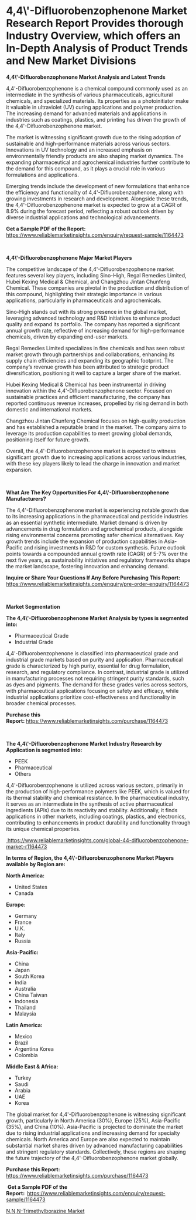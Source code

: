 <p><h1>4,4\'-Difluorobenzophenone Market Research Report Provides thorough Industry Overview, which offers an In-Depth Analysis of Product Trends and New Market Divisions</h1></p><p><strong>4,4\'-Difluorobenzophenone Market Analysis and Latest Trends</strong></p>
<p><p>4,4'-Difluorobenzophenone is a chemical compound commonly used as an intermediate in the synthesis of various pharmaceuticals, agricultural chemicals, and specialized materials. Its properties as a photoinitiator make it valuable in ultraviolet (UV) curing applications and polymer production. The increasing demand for advanced materials and applications in industries such as coatings, plastics, and printing has driven the growth of the 4,4'-Difluorobenzophenone market.</p><p>The market is witnessing significant growth due to the rising adoption of sustainable and high-performance materials across various sectors. Innovations in UV technology and an increased emphasis on environmentally friendly products are also shaping market dynamics. The expanding pharmaceutical and agrochemical industries further contribute to the demand for this compound, as it plays a crucial role in various formulations and applications.</p><p>Emerging trends include the development of new formulations that enhance the efficiency and functionality of 4,4'-Difluorobenzophenone, along with growing investments in research and development. Alongside these trends, the 4,4'-Difluorobenzophenone market is expected to grow at a CAGR of 8.9% during the forecast period, reflecting a robust outlook driven by diverse industrial applications and technological advancements.</p></p>
<p><strong>Get a Sample PDF of the Report:&nbsp;</strong> <a href="https://www.reliablemarketinsights.com/enquiry/request-sample/1164473?utm_campaign=2529&utm_medium=2&utm_source=Github&utm_content=ia&utm_term=24032025&utm_id=44-difluorobenzophenone">https://www.reliablemarketinsights.com/enquiry/request-sample/1164473</a></p>
<p>&nbsp;</p>
<p><strong>4,4\'-Difluorobenzophenone Major Market Players</strong></p>
<p><p>The competitive landscape of the 4,4'-Difluorobenzophenone market features several key players, including Sino-High, Regal Remedies Limited, Hubei Kexing Medical & Chemical, and Changzhou Jintan Chunfeng Chemical. These companies are pivotal in the production and distribution of this compound, highlighting their strategic importance in various applications, particularly in pharmaceuticals and agrochemicals.</p><p>Sino-High stands out with its strong presence in the global market, leveraging advanced technology and R&D initiatives to enhance product quality and expand its portfolio. The company has reported a significant annual growth rate, reflective of increasing demand for high-performance chemicals, driven by expanding end-user markets.</p><p>Regal Remedies Limited specializes in fine chemicals and has seen robust market growth through partnerships and collaborations, enhancing its supply chain efficiencies and expanding its geographic footprint. The company’s revenue growth has been attributed to strategic product diversification, positioning it well to capture a larger share of the market.</p><p>Hubei Kexing Medical & Chemical has been instrumental in driving innovation within the 4,4'-Difluorobenzophenone sector. Focused on sustainable practices and efficient manufacturing, the company has reported continuous revenue increases, propelled by rising demand in both domestic and international markets.</p><p>Changzhou Jintan Chunfeng Chemical focuses on high-quality production and has established a reputable brand in the market. The company aims to leverage its production capabilities to meet growing global demands, positioning itself for future growth.</p><p>Overall, the 4,4'-Difluorobenzophenone market is expected to witness significant growth due to increasing applications across various industries, with these key players likely to lead the charge in innovation and market expansion.</p></p>
<p>&nbsp;</p>
<p><strong>What Are The Key Opportunities For 4,4\'-Difluorobenzophenone Manufacturers?</strong></p>
<p><p>The 4,4'-Difluorobenzophenone market is experiencing notable growth due to its increasing applications in the pharmaceutical and pesticide industries as an essential synthetic intermediate. Market demand is driven by advancements in drug formulation and agrochemical products, alongside rising environmental concerns promoting safer chemical alternatives. Key growth trends include the expansion of production capabilities in Asia-Pacific and rising investments in R&D for custom synthesis. Future outlook points towards a compounded annual growth rate (CAGR) of 5-7% over the next five years, as sustainability initiatives and regulatory frameworks shape the market landscape, fostering innovation and enhancing demand.</p></p>
<p><strong>Inquire or Share Your Questions If Any Before Purchasing This Report:</strong> <a href="https://www.reliablemarketinsights.com/enquiry/pre-order-enquiry/1164473?utm_campaign=2529&utm_medium=2&utm_source=Github&utm_content=ia&utm_term=24032025&utm_id=44-difluorobenzophenone">https://www.reliablemarketinsights.com/enquiry/pre-order-enquiry/1164473</a></p>
<p>&nbsp;</p>
<p><strong>Market Segmentation</strong></p>
<p><strong>The 4,4\'-Difluorobenzophenone Market Analysis by types is segmented into:</strong></p>
<p><ul><li>Pharmaceutical Grade</li><li>Industrial Grade</li></ul></p>
<p><p>4,4'-Difluorobenzophenone is classified into pharmaceutical grade and industrial grade markets based on purity and application. Pharmaceutical grade is characterized by high purity, essential for drug formulation, research, and regulatory compliance. In contrast, industrial grade is utilized in manufacturing processes not requiring stringent purity standards, such as dyes and pigments. The demand for these grades varies across sectors, with pharmaceutical applications focusing on safety and efficacy, while industrial applications prioritize cost-effectiveness and functionality in broader chemical processes.</p></p>
<p><strong>Purchase this Report:&nbsp;</strong><a href="https://www.reliablemarketinsights.com/purchase/1164473?utm_campaign=2529&utm_medium=2&utm_source=Github&utm_content=ia&utm_term=24032025&utm_id=44-difluorobenzophenone">https://www.reliablemarketinsights.com/purchase/1164473</a></p>
<p>&nbsp;</p>
<p><strong>The 4,4\'-Difluorobenzophenone Market Industry Research by Application is segmented into:</strong></p>
<p><ul><li>PEEK</li><li>Pharmaceutical</li><li>Others</li></ul></p>
<p><p>4,4'-Difluorobenzophenone is utilized across various sectors, primarily in the production of high-performance polymers like PEEK, which is valued for its thermal stability and chemical resistance. In the pharmaceutical industry, it serves as an intermediate in the synthesis of active pharmaceutical ingredients (APIs) due to its reactivity and stability. Additionally, it finds applications in other markets, including coatings, plastics, and electronics, contributing to enhancements in product durability and functionality through its unique chemical properties.</p></p>
<p><a href="https://www.reliablemarketinsights.com/global-44-difluorobenzophenone-market-r1164473?utm_campaign=2529&utm_medium=2&utm_source=Github&utm_content=ia&utm_term=24032025&utm_id=44-difluorobenzophenone">&nbsp;https://www.reliablemarketinsights.com/global-44-difluorobenzophenone-market-r1164473</a></p>
<p><strong>In terms of Region, the 4,4\'-Difluorobenzophenone Market Players available by Region are:</strong></p>
<p>
    <p> <strong> North America: </strong>
        <ul>
            <li>United States</li>
            <li>Canada</li>
        </ul>
        </p> 
    <p> <strong> Europe: </strong>
        <ul>
            <li>Germany</li>
            <li>France</li>
            <li>U.K.</li>
            <li>Italy</li>
            <li>Russia</li>
        </ul>
        </p> 
    <p> <strong> Asia-Pacific: </strong>
        <ul>
            <li>China</li>
            <li>Japan</li>
            <li>South Korea</li>
            <li>India</li>
            <li>Australia</li>
            <li>China Taiwan</li>
            <li>Indonesia</li>
            <li>Thailand</li>
            <li>Malaysia</li>
        </ul>
        </p> 
    <p> <strong> Latin America: </strong>
        <ul>
            <li>Mexico</li>
            <li>Brazil</li>
            <li>Argentina Korea</li>
            <li>Colombia</li>
        </ul>
        </p> 
    <p> <strong> Middle East & Africa: </strong>
        <ul>
            <li>Turkey</li>
            <li>Saudi</li>
            <li>Arabia</li>
            <li>UAE</li>
            <li>Korea</li>
        </ul>
    </p>
    </p>
<p><p>The global market for 4,4'-Difluorobenzophenone is witnessing significant growth, particularly in North America (30%), Europe (25%), Asia-Pacific (35%), and China (10%). Asia-Pacific is projected to dominate the market due to rising industrial applications and increasing demand for specialty chemicals. North America and Europe are also expected to maintain substantial market shares driven by advanced manufacturing capabilities and stringent regulatory standards. Collectively, these regions are shaping the future trajectory of the 4,4'-Difluorobenzophenone market globally.</p></p>
<p><strong>Purchase this Report: </strong><a href="https://www.reliablemarketinsights.com/purchase/1164473?utm_campaign=2529&utm_medium=2&utm_source=Github&utm_content=ia&utm_term=24032025&utm_id=44-difluorobenzophenone">https://www.reliablemarketinsights.com/purchase/1164473</a></p>
<p>&nbsp;<strong>Get a Sample PDF of the Report:&nbsp;&nbsp;</strong><a href="https://www.reliablemarketinsights.com/enquiry/request-sample/1164473?utm_campaign=2529&utm_medium=2&utm_source=Github&utm_content=ia&utm_term=24032025&utm_id=44-difluorobenzophenone">https://www.reliablemarketinsights.com/enquiry/request-sample/1164473</a></p>
<p><strong></strong></p>
<p><p><a href="https://github.com/hartsockdonnette82/Market-Research-Report-List-1/blob/main/nnn-trimethylborazine-market.md?utm_campaign=2529&utm_medium=2&utm_source=Github&utm_content=ia&utm_term=24032025&utm_id=44-difluorobenzophenone">N,N,N-Trimethylborazine Market</a></p></p>